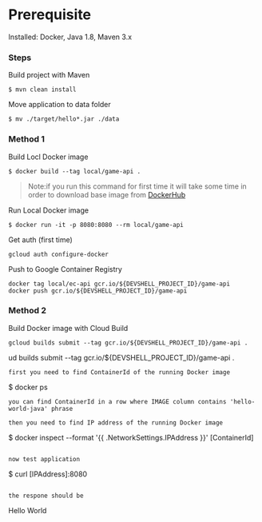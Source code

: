 # Prerequisite

Installed: Docker, Java 1.8, Maven 3.x

### Steps

Build project with Maven

```
$ mvn clean install
```

Move application to data folder

```
$ mv ./target/hello*.jar ./data
```

### Method 1

Build Locl Docker image

```
$ docker build --tag local/game-api .
```

>Note:if you run this command for first time it will take some time in order to download base image from [DockerHub](https://hub.docker.com/)

Run Local Docker image

```
$ docker run -it -p 8080:8080 --rm local/game-api
```

Get auth (first time)

```
gcloud auth configure-docker
```

Push to Google Container Registry

```
docker tag local/ec-api gcr.io/${DEVSHELL_PROJECT_ID}/game-api
docker push gcr.io/${DEVSHELL_PROJECT_ID}/game-api
```

### Method 2

Build Docker image with Cloud Build

```
gcloud builds submit --tag gcr.io/${DEVSHELL_PROJECT_ID}/game-api .
```

<!-- ##### Test application -->
ud builds submit --tag gcr.io/${DEVSHELL_PROJECT_ID}/game-api .
```
first you need to find ContainerId of the running Docker image
```
$ docker ps
```
you can find ContainerId in a row where IMAGE column contains 'hello-world-java' phrase

then you need to find IP address of the running Docker image
```
$ docker inspect --format '{{ .NetworkSettings.IPAddress }}' [ContainerId]
```

now test application
```
$ curl [IPAddress]:8080
```

the respone should be
```
Hello World
```

